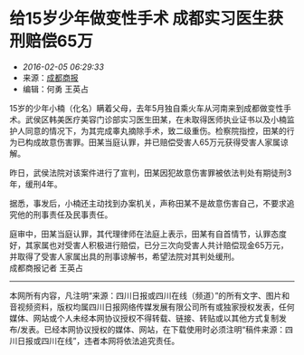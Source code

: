 # 给15岁少年做变性手术 成都实习医生获刑赔偿65万

* _2016-02-05 06:29:33_  
* 来源：[成都商报](http://e.chengdu.cn/html/2016-02/05/content_554118.htm)  
* 编辑：何勇 王英占  

15岁的少年小楠（化名）瞒着父母，去年5月独自乘火车从河南来到成都做变性手术。武侯区韩美医疗美容门诊部实习医生田某，在未取得医师执业证书以及小楠监护人同意的情况下，为其完成睾丸摘除手术，致二级重伤。检察院指控，田某的行为已构成故意伤害罪。田某当庭认罪，并已赔偿受害人65万元获得受害人家属谅解。

昨日，武侯法院对该案件进行了宣判，田某因犯故意伤害罪被依法判处有期徒刑3年，缓刑4年。

据悉，事发后，小楠还主动找到办案机关，声称田某不是故意伤害自己，不要求追究他的刑事责任及民事责任。

庭审中，田某当庭认罪，其代理律师在法庭上表示，田某有自首情节，认罪态度好，其家属也对受害人积极进行赔偿，已分三次向受害人共计赔偿现金65万元，并取得了受害人家属出具的刑事谅解书，希望法院对其判处缓刑。  
成都商报记者 王英占

---

本网所有内容，凡注明“来源：四川日报或四川在线（频道）”的所有文字、图片和音视频资料，版权均属四川日报网络传媒发展有限公司所有或独家授权发表，任何媒体、网站或个人未经本网协议授权不得转载、链接、转贴或以其他方式复制发布/发表。已经本网协议授权的媒体、网站，在下载使用时必须注明“稿件来源：四川日报或四川在线”，违者本网将依法追究责任。
<!-- tcd_original_link https://sichuan.scol.com.cn/cddt/201602/54297691.html -->
